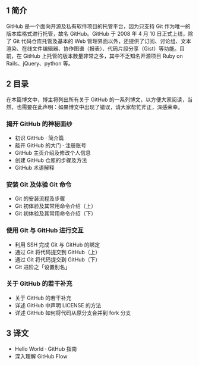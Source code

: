 ## 1 简介
GitHub 是一个面向开源及私有软件项目的托管平台，因为只支持 Git 作为唯一的版本库格式进行托管，故名 GitHub。GitHub 于 2008 年 4 月 10 日正式上线，除了 Git 代码仓库托管及基本的 Web 管理界面以外，还提供了订阅、讨论组、文本渲染、在线文件编辑器、协作图谱（报表）、代码片段分享（Gist）等功能。目前，在 GitHub 上托管的版本数量非常之多，其中不乏知名开源项目 Ruby on Rails、jQuery、python 等。


## 2 目录
在本篇博文中，博主将列出所有关于 GitHub 的一系列博文，以方便大家阅读，当然，也需要在此声明：如果博文中出现了错误，请大家帮忙斧正，深感荣幸。

### 揭开 GitHub 的神秘面纱

* 初识 GitHub · 简介篇
* 敲开 GitHub 的大门 · 注册账号
* GitHub 主页介绍及修改个人信息
* 创建 GitHub 仓库的步骤及方法
* GitHub 术语解释

### 安装 Git 及体验 Git 命令

* Git 的安装流程及步骤
* Git 初体验及其常用命令介绍（上）
* Git 初体验及其常用命令介绍（下）

### 使用 Git 与 GitHub 进行交互

* 利用 SSH 完成 Git 与 GitHub 的绑定
* 通过 Git 将代码提交到 GitHub（上）
* 通过 Git 将代码提交到 GitHub（下）
* Git 进阶之「设置别名」

### 关于 GitHub 的若干补充

* 关于 GitHub 的若干补充
* 详述 GitHub 中声明 LICENSE 的方法
* 详述 GitHub 如何将代码从原分支合并到 fork 分支

## 3 译文

* Hello World · GitHub 指南
* 深入理解 GitHub Flow

